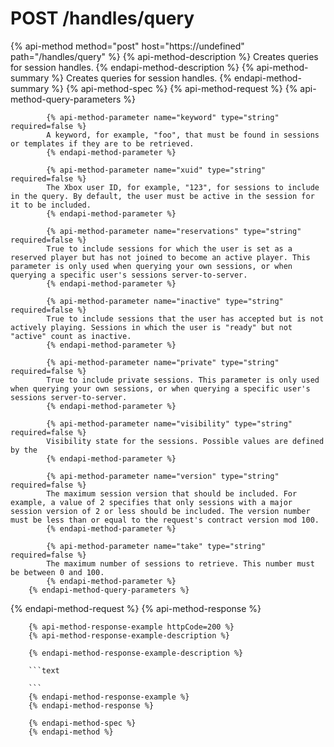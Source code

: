 # POST /handles/query

{% api-method method="post" host="https://undefined" path="/handles/query" %}
        {% api-method-description %}
        Creates queries for session handles.
        {% endapi-method-description %}
        {% api-method-summary %}
        Creates queries for session handles.
        {% endapi-method-summary %}
        {% api-method-spec %}
        {% api-method-request %}
        {% api-method-query-parameters %}
        
            {% api-method-parameter name="keyword" type="string" required=false %}
            A keyword, for example, "foo", that must be found in sessions or templates if they are to be retrieved.
            {% endapi-method-parameter %}

            {% api-method-parameter name="xuid" type="string" required=false %}
            The Xbox user ID, for example, "123", for sessions to include in the query. By default, the user must be active in the session for it to be included.
            {% endapi-method-parameter %}

            {% api-method-parameter name="reservations" type="string" required=false %}
            True to include sessions for which the user is set as a reserved player but has not joined to become an active player. This parameter is only used when querying your own sessions, or when querying a specific user's sessions server-to-server.
            {% endapi-method-parameter %}

            {% api-method-parameter name="inactive" type="string" required=false %}
            True to include sessions that the user has accepted but is not actively playing. Sessions in which the user is "ready" but not "active" count as inactive.
            {% endapi-method-parameter %}

            {% api-method-parameter name="private" type="string" required=false %}
            True to include private sessions. This parameter is only used when querying your own sessions, or when querying a specific user's sessions server-to-server.
            {% endapi-method-parameter %}

            {% api-method-parameter name="visibility" type="string" required=false %}
            Visibility state for the sessions. Possible values are defined by the 
            {% endapi-method-parameter %}

            {% api-method-parameter name="version" type="string" required=false %}
            The maximum session version that should be included. For example, a value of 2 specifies that only sessions with a major session version of 2 or less should be included. The version number must be less than or equal to the request's contract version mod 100.
            {% endapi-method-parameter %}

            {% api-method-parameter name="take" type="string" required=false %}
            The maximum number of sessions to retrieve. This number must be between 0 and 100.
            {% endapi-method-parameter %}
        {% endapi-method-query-parameters %}
{% endapi-method-request %}
        {% api-method-response %}
        
        {% api-method-response-example httpCode=200 %}
        {% api-method-response-example-description %}
        
        {% endapi-method-response-example-description %}
        
        ```text
        
        ```
        {% endapi-method-response-example %}
        {% endapi-method-response %}
        
        {% endapi-method-spec %}
        {% endapi-method %}